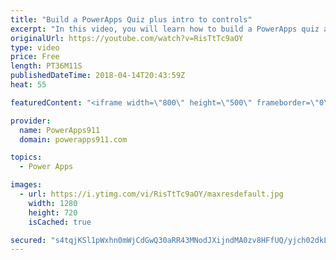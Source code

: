 ```yaml
---
title: "Build a PowerApps Quiz plus intro to controls"
excerpt: "In this video, you will learn how to build a PowerApps quiz and in the process get introduced to several controls, the Switch Function and some app building tips. A little bit for everyone.   Topics covered:  • Building a quiz with a calculated score  • Toggle Control  • Radio Control  • Date Picker"
originalUrl: https://youtube.com/watch?v=RisTtTc9aOY
type: video
price: Free
length: PT36M11S
publishedDateTime: 2018-04-14T20:43:59Z
heat: 55

featuredContent: "<iframe width=\"800\" height=\"500\" frameborder=\"0\" src=\"https://www.youtube.com/embed/RisTtTc9aOY\" allow=\"accelerometer; autoplay; encrypted-media; gyroscope; picture-in-picture\" allowfullscreen></iframe>"

provider:
  name: PowerApps911
  domain: powerapps911.com

topics:
  - Power Apps

images:
  - url: https://i.ytimg.com/vi/RisTtTc9aOY/maxresdefault.jpg
    width: 1280
    height: 720
    isCached: true

secured: "s4tqjKSl1pWxhn0mWjCdGwQ30aRR43MNodJXijndMA0zv8HFfUQ/yjch02dkLEt3AzqP0z2vwErnE4LxyZe219won0QwZQEBjooBh4Z8hu+TmM6lME0ElTZsvUMwzq4Hh5ln08iVJ2/JAvoDAecx6ekNlZkXpV1mh6WchT+FxK5e1f0yveYOwPdLAxNOchxzLEbuAyOgDR81JJ/8pMtOxJJvq4KZLzjPFD+OlGdvTMn8+0MfRICgTlvFp57+RXo6Ej2XH2k33XmtDVHv83HzFruOnwASj/WSxZEFb2aqn+hPzu/VFdWNDTcZoi2pzzp+nvVUYICAsizjz4aQ8cXk4yHfdJUBa+yAhnRdq88ZDyQi4XB7NarIIODX+pyLQdoiChdk+G1nH1Z4OCIPpVJyac0IqCJB0NPbga4YDBaiG+U=;9nUH2QD/45tg8VlG7Easdg=="
---
```


